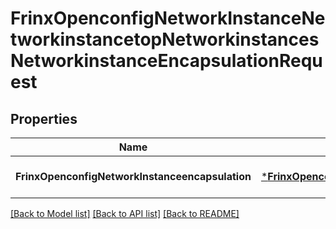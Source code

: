 # FrinxOpenconfigNetworkInstanceNetworkinstancetopNetworkinstancesNetworkinstanceEncapsulationRequest

## Properties
Name | Type | Description | Notes
------------ | ------------- | ------------- | -------------
**FrinxOpenconfigNetworkInstanceencapsulation** | [***FrinxOpenconfigNetworkInstanceNetworkinstancetopNetworkinstancesNetworkinstanceEncapsulation**](frinx.openconfig.network.instance.networkinstancetop.networkinstances.networkinstance.Encapsulation.md) |  | [optional] [default to null]

[[Back to Model list]](../README.md#documentation-for-models) [[Back to API list]](../README.md#documentation-for-api-endpoints) [[Back to README]](../README.md)


